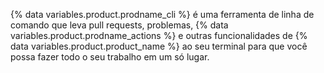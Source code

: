 {% data variables.product.prodname_cli %} é uma ferramenta de linha de comando que leva pull requests, problemas, {% data variables.product.prodname_actions %} e outras funcionalidades de {% data variables.product.product_name %} ao seu terminal para que você possa fazer todo o seu trabalho em um só lugar.
